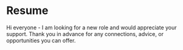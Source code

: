 # Resume
Hi everyone - I am looking for a new role and would appreciate your support. Thank you in advance for any connections, advice, or opportunities you can offer.
